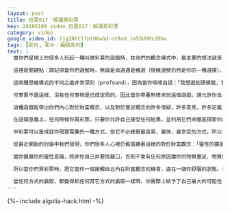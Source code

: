 ```yaml
---
layout: post
title: 巴夏017：解讀買彩票
key: 20180109_video_巴夏017：解讀買彩票
category: video
google_video_id: 1jg2NtC1fptOKwGd-otRoU_im5SUhMs39hw
tags: [影片, 影片｜編號系列]
text: |
  當你們星球上的很多人玩起一種叫做彩票的遊戲時，在他們的觀念模式中，最主要的想法就是：「我希望我能選到頭獎號碼，我希望我能選到頭獎號碼，我希望我能選到頭獎號碼⋯」

  這裡是關鍵點：請記得當你們選號時，無論是自選還是機選（隨機選號仍然是你的一種選擇），關鍵不在於你要選中那組頭獎號碼，關鍵在於你選擇了一組號碼後，你要將移動自己到「那組號碼就是頭獎號碼」的現實。（譯註：請參考巴夏講的「瞬移」現實，或平行現實理論）你要讓現實去適應這個號碼已經是頭獎號碼了，而不是反過來期待這個號碼是頭獎。（譯註：類似吸引力法則，處於願望已實現的狀態，吸引相似狀態的結果）

  這兩種思維模式的不同之處非常深刻（profound），因為當你喃喃自語：「我想選到頭獎號，我希望我能選出頭獎號，我希望選到了頭獎號」等等時，你的思維已經假定了有一個固定的頭獎號碼存在了。

  可事實不是這樣，沒有任何事物是已成定局的。因此當你帶著熱情來玩這個遊戲，請允許你自己，請真地允許你自己瞭解，你要讓你的現實去適應你選的號碼，而不是讓號碼來成就你的現實。你也要瞭解到，儘管我們理解在物質層面，在小我心智方面，你們大多數人會說自己很希望中到頭獎，可實際上，你們很多人真的不像你們自認為的對這個遊戲感到那麼興奮。

  這種遊戲能帶出你們內心對於財富概念，以及對於豐足概念的許多懷疑，許多意見，許多定義，使你有機會檢視自己對財富與豐足的概念，以及與這個概念的關係。這才是為何有這麼多人喜歡玩彩票遊戲的真正意義所在，它是一種自我檢視的機會。

  在這個意義上，任何時候你買彩票，只要你允許自己接受任何結果，並利用它們來徹底探索你內心對於財富和豐足的理解，在這種狀態下，你就已經贏了。因為那也是你們玩這個遊戲的深層動機。我不是說你不會中頭獎，這像其它事物一樣，只要你真的對它有熱情，你就能在現實中顯化它（bring it in amanifestation）。而你們大部分人，你們自己不願承認，其實對彩票並沒有對做那些你們真正感興趣的事來得有熱情。

  中彩票可以是成就你現實需要的一種方式，但它不必總是最容易，最快，最享受的方式。所以任何時候你買彩票時，請帶著這種理解來買：這是一個機會，能讓你敞開心扉，審視你內在對財富和豐足的理解。只要你能如此理解這件事，你將在這個遊戲中把自己帶入一種中性的「高我」狀態，在這種狀態裡，可以說，能讓你自己達到贏得最大可能性。

  從最近開始的討論中我們發現，你們很多人心裡仍舊窩藏著這樣的對於財富觀念：「靈性的擴展多少會令物質財富受損，擁有靈性又擁有物質財富似乎是矛盾的。」根本沒有這麼一回事！它們都是財富，無論是精神的，還是物質的，都是同一種豐足在不同方面的表達。

  當你擴展你的靈性意識，除非你自己非要找藉口，否則不會有任何原因讓你的物質豐足、物質財富無法伴隨著你的靈性財富一起成長。如果你能建立起一種對財富的理解：「不再受限於你過去的信條，不再阻止你看清物質精神財富都是同一種豐足，明白兩者並非相剋相生」，那麼你就能讓自己敞開接受各種形式的財富，各種形式的豐足，它們會在一個完美的時間點向你彰顯。無論何時，無論哪裡，無論怎樣，豐足都會同步反映出你擴展中的生活，你自然的成長。你們跟著就行了。

  所以當你們買彩票時，把它當作一個接觸自己內在財富觀念的機會，處在一個你舒服的狀態。然後，從某種程度上來說，你每次都會贏。（譯註：贏的方式不一定是中頭獎）

  當任何方式的贏取，都變得和任何其它方式的贏取一樣時，你實際上給予了自己最大的可能性，去贏得各種各樣的豐足，去讓豐足以各種方式到來。
---
```


{%- include algolia-hack.html -%}

